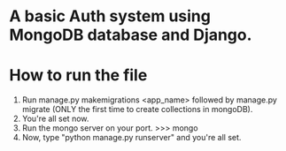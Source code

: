 # A basic Auth system using MongoDB database and Django.

# How to run the file
1) Run manage.py makemigrations <app_name> followed by manage.py migrate (ONLY the first time to create collections in mongoDB).
2) You're all set now.
3) Run the mongo server on your port.
       >>> mongo
4) Now, type "python manage.py runserver" and you're all set.       
       
       


